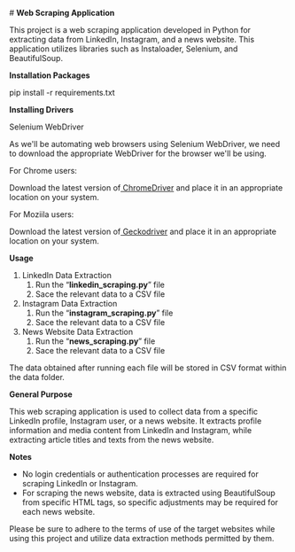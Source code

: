 #﻿ **Web Scraping Application** 

This project is a web scraping application developed in Python for extracting data from LinkedIn, Instagram, and a news website. This application utilizes libraries such as Instaloader, Selenium, and BeautifulSoup.

**Installation Packages**

pip install -r requirements.txt

**Installing Drivers**

Selenium WebDriver

As we'll be automating web browsers using Selenium WebDriver, we need to download the appropriate WebDriver for the browser we'll be using. 

For Chrome users:

Download the latest version of[ ChromeDriver](https://chromedriver.chromium.org/downloads) and place it in an appropriate location on your system.

For Moziila users:

Download the latest version of[ Geckodriver](https://github.com/mozilla/geckodriver/releases) and place it in an appropriate location on your system.

**Usage**

1. LinkedIn Data Extraction
   1. Run the “**linkedin\_scraping.py**” file
   1. Sace the relevant data to a CSV file
1. Instagram Data Extraction
   1. Run the “**instagram\_scraping.py**” file
   1. Sace the relevant data to a CSV file
1. News Website Data Extraction
   1. Run the “**news\_scraping.py**” file
   1. Sace the relevant data to a CSV file

The data obtained after running each file will be stored in CSV format within the data folder.

**General Purpose**

This web scraping application is used to collect data from a specific LinkedIn profile, Instagram user, or a news website. It extracts profile information and media content from LinkedIn and Instagram, while extracting article titles and texts from the news website.

**Notes**

- No login credentials or authentication processes are required for scraping LinkedIn or Instagram. 
- For scraping the news website, data is extracted using BeautifulSoup from specific HTML tags, so specific adjustments may be required for each news website. 

Please be sure to adhere to the terms of use of the target websites while using this project and utilize data extraction methods permitted by them.





